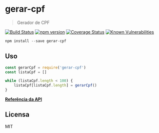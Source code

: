 # gerar-cpf

> Gerador de CPF

[![Build Status](https://travis-ci.org/guilhermehn/gerar-cpf.svg?branch=master)](https://travis-ci.org/guilhermehn/gerar-cpf)
[![npm version](https://badge.fury.io/js/gerar-cpf.svg)](http://badge.fury.io/js/gerar-cpf)
[![Coverage Status](https://coveralls.io/repos/github/guilhermehn/gerar-cpf/badge.svg?branch=master)](https://coveralls.io/github/guilhermehn/gerar-cpf?branch=master)
[![Known Vulnerabilities](https://snyk.io/test/github/guilhermehn/gerar-cpf/badge.svg)](https://snyk.io/test/github/guilhermehn/gerar-cpf)

```js
npm install --save gerar-cpf
```

## Uso

```js
const gerarCpf = require('gerar-cpf')
const listaCpf = []

while (listaCpf.length < 100) {
	listaCpf[listaCpf.length] = gerarCpf()
}
```

**[Referência da API](./API_REFERENCE.md)**

## Licensa

MIT
